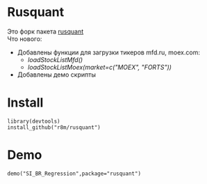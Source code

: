 # Rusquant
Это форк пакета [rusquant](http://r-forge.r-project.org/projects/rusquant/)  
Что нового:
* Добавлены функции для загрузки тикеров  mfd.ru, moex.com:  
  + *loadStockListMfd()*
  + *loadStockListMoex(market=c("MOEX", "FORTS"))*
* Добавлены демо скрипты


# Install
```
library(devtools)
install_github("r8m/rusquant")
```

# Demo
```
demo("SI_BR_Regression",package="rusquant")
```